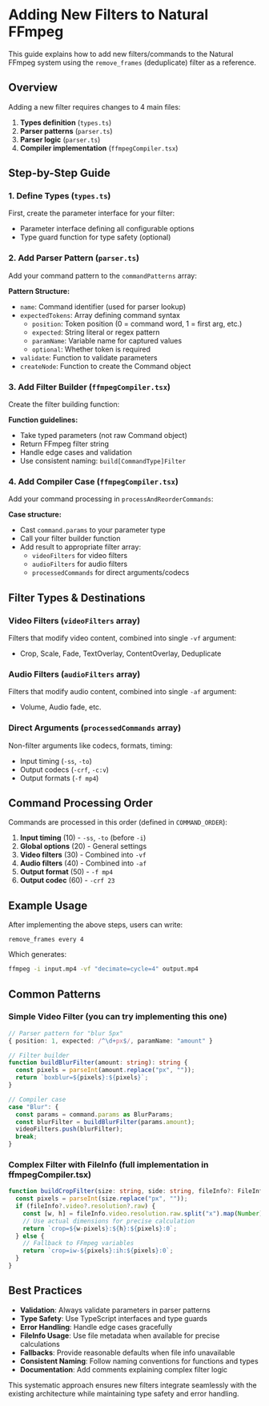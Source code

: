 # Adding New Filters to Natural FFmpeg

This guide explains how to add new filters/commands to the Natural FFmpeg system using the `remove_frames` (deduplicate) filter as a reference.

## Overview

Adding a new filter requires changes to 4 main files:

1. **Types definition** (`types.ts`)
2. **Parser patterns** (`parser.ts`)
3. **Parser logic** (`parser.ts`)
4. **Compiler implementation** (`ffmpegCompiler.tsx`)

## Step-by-Step Guide

### 1. Define Types (`types.ts`)

First, create the parameter interface for your filter:

- Parameter interface defining all configurable options
- Type guard function for type safety (optional)

### 2. Add Parser Pattern (`parser.ts`)

Add your command pattern to the `commandPatterns` array:

**Pattern Structure:**

- `name`: Command identifier (used for parser lookup)
- `expectedTokens`: Array defining command syntax
  - `position`: Token position (0 = command word, 1 = first arg, etc.)
  - `expected`: String literal or regex pattern
  - `paramName`: Variable name for captured values
  - `optional`: Whether token is required
- `validate`: Function to validate parameters
- `createNode`: Function to create the Command object

### 3. Add Filter Builder (`ffmpegCompiler.tsx`)

Create the filter building function:

**Function guidelines:**

- Take typed parameters (not raw Command object)
- Return FFmpeg filter string
- Handle edge cases and validation
- Use consistent naming: `build[CommandType]Filter`

### 4. Add Compiler Case (`ffmpegCompiler.tsx`)

Add your command processing in `processAndReorderCommands`:

**Case structure:**

- Cast `command.params` to your parameter type
- Call your filter builder function
- Add result to appropriate filter array:
  - `videoFilters` for video filters
  - `audioFilters` for audio filters
  - `processedCommands` for direct arguments/codecs

## Filter Types & Destinations

### Video Filters (`videoFilters` array)

Filters that modify video content, combined into single `-vf` argument:

- Crop, Scale, Fade, TextOverlay, ContentOverlay, Deduplicate

### Audio Filters (`audioFilters` array)

Filters that modify audio content, combined into single `-af` argument:

- Volume, Audio fade, etc.

### Direct Arguments (`processedCommands` array)

Non-filter arguments like codecs, formats, timing:

- Input timing (`-ss`, `-to`)
- Output codecs (`-crf`, `-c:v`)
- Output formats (`-f mp4`)

## Command Processing Order

Commands are processed in this order (defined in `COMMAND_ORDER`):

1. **Input timing** (10) - `-ss`, `-to` (before `-i`)
2. **Global options** (20) - General settings
3. **Video filters** (30) - Combined into `-vf`
4. **Audio filters** (40) - Combined into `-af`
5. **Output format** (50) - `-f mp4`
6. **Output codec** (60) - `-crf 23`

## Example Usage

After implementing the above steps, users can write:

``` natural_language_ffmpeg
remove_frames every 4
```

Which generates:

```bash
ffmpeg -i input.mp4 -vf "decimate=cycle=4" output.mp4
```

## Common Patterns

### Simple Video Filter (you can try implementing this one)

```typescript
// Parser pattern for "blur 5px"
{ position: 1, expected: /^\d+px$/, paramName: "amount" }

// Filter builder
function buildBlurFilter(amount: string): string {
  const pixels = parseInt(amount.replace("px", ""));
  return `boxblur=${pixels}:${pixels}`;
}

// Compiler case
case "Blur": {
  const params = command.params as BlurParams;
  const blurFilter = buildBlurFilter(params.amount);
  videoFilters.push(blurFilter);
  break;
}
```

### Complex Filter with FileInfo (full implementation in ffmpegCompiler.tsx)

```typescript
function buildCropFilter(size: string, side: string, fileInfo?: FileInfo): string {
  const pixels = parseInt(size.replace("px", ""));
  if (fileInfo?.video?.resolution?.raw) {
    const [w, h] = fileInfo.video.resolution.raw.split("x").map(Number);
    // Use actual dimensions for precise calculation
    return `crop=${w-pixels}:${h}:${pixels}:0`;
  } else {
    // Fallback to FFmpeg variables
    return `crop=iw-${pixels}:ih:${pixels}:0`;
  }
}
```

## Best Practices

- **Validation**: Always validate parameters in parser patterns
- **Type Safety**: Use TypeScript interfaces and type guards
- **Error Handling**: Handle edge cases gracefully
- **FileInfo Usage**: Use file metadata when available for precise calculations
- **Fallbacks**: Provide reasonable defaults when file info unavailable
- **Consistent Naming**: Follow naming conventions for functions and types
- **Documentation**: Add comments explaining complex filter logic

This systematic approach ensures new filters integrate seamlessly with the existing architecture while maintaining type safety and error handling.
